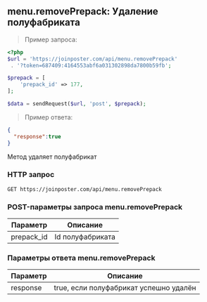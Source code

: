 ## menu.removePrepack: Удаление полуфабриката

> Пример запроса:

```php
<?php
$url = 'https://joinposter.com/api/menu.removePrepack'
 . '?token=687409:4164553abf6a031302898da7800b59fb';

$prepack = [
    'prepack_id' => 177,
];

$data = sendRequest($url, 'post', $prepack);
```

> Пример ответа:

```json
{  
  "response":true
}
```

Метод удаляет полуфабрикат

### HTTP запрос

`GET https://joinposter.com/api/menu.removePrepack`

### POST-параметры запроса menu.removePrepack

Параметр | Описание
-------- | --------
prepack_id | Id полуфабриката

### Параметры ответа menu.removePrepack

Параметр | Описание
-------- | --------
response | true, если полуфабрикат успешно удалён
